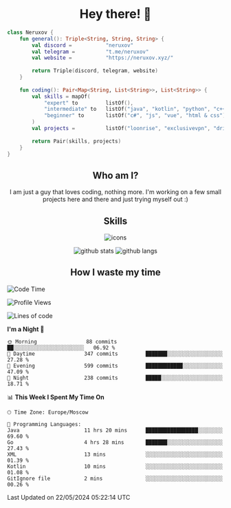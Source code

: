 <h1 align="center">Hey there! 👋</h1>

[//]:<div align="center">
[//]:    <img alt="discord" src="https://lanyard.cnrad.dev/api/399212729681838082?bg=291b3e">
[//]:</div>

```kotlin
class Neruxov {
    fun general(): Triple<String, String, String> {
        val discord =           "neruxov"
        val telegram =          "t.me/neruxov"
        val website =           "https://neruxov.xyz/"
        
        return Triple(discord, telegram, website)
    }
    
    fun coding(): Pair<Map<String, List<String>>, List<String>> {
        val skills = mapOf(
            "expert" to         listOf(),
            "intermediate" to   listOf("java", "kotlin", "python", "c++"),
            "beginner" to       listOf("c#", "js", "vue", "html & css")
        )
        val projects =          listOf("loonrise", "exclusivevpn", "drivevpn", "programjudger", "nocode")
        
        return Pair(skills, projects)
    }
}
```

<h2 align="center">Who am I?</h2>

<p align="center">I am just a guy that loves coding, nothing more. I'm working on a few small projects here and there and just trying myself out :)

<h2 align="center">Skills</h2>

<div align="center">
    <img alt="icons" src="https://skillicons.dev/icons?i=kotlin,java,py,cpp,cs,mongodb,spring,figma,idea,git,github,gitlab,cloudflare,stackoverflow,linux,vue,js,html,css,tailwind">
</div>

<div align="center">
    
![github stats](https://github-readme-stats-git-master-neruxov.vercel.app/api?username=neruxov&theme=jolly&count_private=true&hide_border=true&line_height=20)
![github langs](https://github-readme-stats-git-master-neruxov.vercel.app/api/top-langs/?username=neruxov&layout=compact&theme=jolly&count_private=true&hide_border=true)

</div>

<h2 align="center">How I waste my time</h2>

<!--START_SECTION:waka-->
![Code Time](http://img.shields.io/badge/Code%20Time-905%20hrs%2026%20mins-blue)

![Profile Views](http://img.shields.io/badge/Profile%20Views-13-blue)

![Lines of code](https://img.shields.io/badge/From%20Hello%20World%20I%27ve%20Written-940.3%20thousand%20lines%20of%20code-blue)

**I'm a Night 🦉** 

```text
🌞 Morning                88 commits          ██░░░░░░░░░░░░░░░░░░░░░░░   06.92 % 
🌆 Daytime                347 commits         ███████░░░░░░░░░░░░░░░░░░   27.28 % 
🌃 Evening                599 commits         ████████████░░░░░░░░░░░░░   47.09 % 
🌙 Night                  238 commits         █████░░░░░░░░░░░░░░░░░░░░   18.71 % 
```


📊 **This Week I Spent My Time On** 

```text
🕑︎ Time Zone: Europe/Moscow

💬 Programming Languages: 
Java                     11 hrs 20 mins      █████████████████░░░░░░░░   69.60 % 
Go                       4 hrs 28 mins       ███████░░░░░░░░░░░░░░░░░░   27.43 % 
XML                      13 mins             ░░░░░░░░░░░░░░░░░░░░░░░░░   01.39 % 
Kotlin                   10 mins             ░░░░░░░░░░░░░░░░░░░░░░░░░   01.08 % 
GitIgnore file           2 mins              ░░░░░░░░░░░░░░░░░░░░░░░░░   00.26 % 
```


 Last Updated on 22/05/2024 05:22:14 UTC
<!--END_SECTION:waka-->
